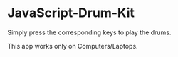 # JavaScript-Drum-Kit

Simply press the corresponding keys to play the drums.

This app works only on Computers/Laptops.
